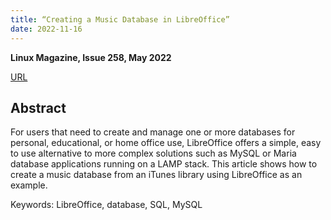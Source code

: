 ```yaml
---
title: “Creating a Music Database in LibreOffice”
date: 2022-11-16
---
```


**Linux Magazine, Issue 258, May 2022**

[URL](https://www.linux-magazine.com/Issues/2022/258/LibreOffice-Music-Database/(language)/eng-US)

## Abstract
For users that need to create and manage one or more databases for personal, educational, or home office use, LibreOffice offers a simple, easy to use alternative to more complex solutions such as MySQL or Maria database applications running on a LAMP stack. This article shows how to create a music database from an iTunes library using LibreOffice as an example.

Keywords: LibreOffice, database, SQL, MySQL
